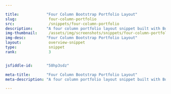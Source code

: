 ```yaml
---

title:            "Four Column Bootstrap Portfolio Layout"
slug:              four-column-portfolio
src:               /snippets/four-column-portfolio
description:	  "A four column portfolio layout snippet built with Bootstrap 4"
img-thumbnail:	   /assets/img/screenshots/snippets/four-column-portfolio.png
img-desc:		  "Four Column Bootstrap Portfolio Layout"
layout:		       overview-snippet
type:              snippet
rank:              3


jsfiddle-id:      "58hp3sdz"

meta-title:       "Four Column Bootstrap Portfolio Layout"
meta-description: "A four column portfolio layout snippet built with Bootstrap 4"

---
```

